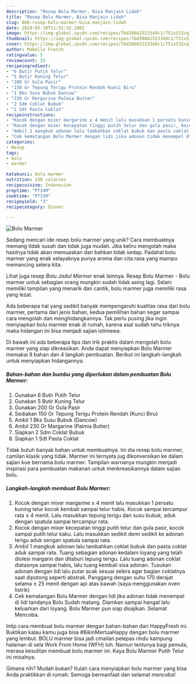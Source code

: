 ```yaml
---
description: "Resep Bolu Marmer, Bisa Manjain Lidah"
title: "Resep Bolu Marmer, Bisa Manjain Lidah"
slug: 866-resep-bolu-marmer-bisa-manjain-lidah
date: 2020-05-18T11:51:32.196Z
image: https://img-global.cpcdn.com/recipes/7bd38662523349c1/751x532cq70/bolu-marmer-foto-resep-utama.jpg
thumbnail: https://img-global.cpcdn.com/recipes/7bd38662523349c1/751x532cq70/bolu-marmer-foto-resep-utama.jpg
cover: https://img-global.cpcdn.com/recipes/7bd38662523349c1/751x532cq70/bolu-marmer-foto-resep-utama.jpg
author: Mabelle French
ratingvalue: 5
reviewcount: 15
recipeingredient:
- "6 Butir Putih Telur"
- "5 Butir Kuning Telur"
- "200 Gr Gula Pasir"
- "150 Gr Tepung Terigu Protein Rendah Kunci Biru"
- "1 Bks Susu Bubuk Dancow"
- "230 Gr Margarine Palmia Butter"
- "2 Sdm Coklat Bubuk"
- "1 Sdt Pasta Coklat"
recipeinstructions:
- "Kocok dengan mixer margarine ± 4 menit lalu masukkan 1 persatu kuning telur kocok kembali sampai telur habis. Kocok sampai tercampur rata ± 4 menit. Lalu masukkan tepung terigu dan susu bubuk, aduk dengan spatula sampai tercampur rata."
- "Kocok dengan mixer kecepatan tinggi putih telur dan gula pasir, kocok sampai putih telur kaku. Lalu masukkan sedikit demi sedikit ke adonan terigu aduk sengan spatula sampai rata."
- "Ambil 1 mangkuk adonan lalu tambahkan coklat bubuk dan pasta coklat aduk sampai rata. Tuang sebagian adonan kedalam loyang yang telah diolesi margarin dan ditaburi tepung terigu. Lalu tuang adonan coklat diatasnya sampai habis, lalu tuang kembali sisa adonan. Tusukan adonan dengan lidi lalu putar acak sesuai selera agar bagian coklatnya saat dipotong seperti abstrak. Panggang dengan suhu 170 derajat selama ± 25 menit dengan api atas bawah (saya menggunakan oven listrik)"
- "Cek kematangan Bolu Marmer dengan lidi jika adonan tidak menempel di lidi tandanya Bolu Sudah matang. Diamkan sampai hangat lalu keluarkan dari loyang. Bolu Marmer pun siap disajikan. Selamat Mencoba."
categories:
- Resep
tags:
- bolu
- marmer

katakunci: bolu marmer 
nutrition: 138 calories
recipecuisine: Indonesian
preptime: "PT14M"
cooktime: "PT31M"
recipeyield: "3"
recipecategory: Dinner

---
```



![Bolu Marmer](https://img-global.cpcdn.com/recipes/7bd38662523349c1/751x532cq70/bolu-marmer-foto-resep-utama.jpg)

Sedang mencari ide resep bolu marmer yang unik? Cara membuatnya memang tidak susah dan tidak juga mudah. Jika keliru mengolah maka hasilnya tidak akan memuaskan dan bahkan tidak sedap. Padahal bolu marmer yang enak selayaknya punya aroma dan cita rasa yang mampu memancing selera kita.

Lihat juga resep *Bolu Jadul Marmer* enak lainnya. Resep Bolu Marmer - Bolu marmer untuk sebagian orang mungkin sudah tidak asing lagi. Selain memiliki tampilan yang menarik dan cantik, bolu marmer juga memiliki rasa yang lezat.

Ada beberapa hal yang sedikit banyak mempengaruhi kualitas rasa dari bolu marmer, pertama dari jenis bahan, kedua pemilihan bahan segar sampai cara mengolah dan menghidangkannya. Tak perlu pusing jika ingin menyiapkan bolu marmer enak di rumah, karena asal sudah tahu triknya maka hidangan ini bisa menjadi sajian istimewa.


Di bawah ini ada beberapa tips dan trik praktis dalam mengolah bolu marmer yang siap dikreasikan. Anda dapat menyiapkan Bolu Marmer memakai 8 bahan dan 4 langkah pembuatan. Berikut ini langkah-langkah untuk menyiapkan hidangannya.

<!--inarticleads1-->

##### Bahan-bahan dan bumbu yang diperlukan dalam pembuatan Bolu Marmer:

1. Gunakan 6 Butir Putih Telur
1. Gunakan 5 Butir Kuning Telur
1. Gunakan 200 Gr Gula Pasir
1. Sediakan 150 Gr Tepung Terigu Protein Rendah (Kunci Biru)
1. Ambil 1 Bks Susu Bubuk (Dancow)
1. Ambil 230 Gr Margarine (Palmia Butter)
1. Siapkan 2 Sdm Coklat Bubuk
1. Siapkan 1 Sdt Pasta Coklat


Tidak butuh banyak bahan untuk membuatnya. Ini dia resep bolu marmer, camilan klasik yang tidak. Marmer ini ternyata jug dikonversikan ke dalam sajian kue bernama bolu marmer. Tampilan warnanya mungkin menjadi inspirasi para pembuatan makanan untuk menkreasikannya dalam sajian bolu. 

<!--inarticleads2-->

##### Langkah-langkah membuat Bolu Marmer:

1. Kocok dengan mixer margarine ± 4 menit lalu masukkan 1 persatu kuning telur kocok kembali sampai telur habis. Kocok sampai tercampur rata ± 4 menit. Lalu masukkan tepung terigu dan susu bubuk, aduk dengan spatula sampai tercampur rata.
1. Kocok dengan mixer kecepatan tinggi putih telur dan gula pasir, kocok sampai putih telur kaku. Lalu masukkan sedikit demi sedikit ke adonan terigu aduk sengan spatula sampai rata.
1. Ambil 1 mangkuk adonan lalu tambahkan coklat bubuk dan pasta coklat aduk sampai rata. Tuang sebagian adonan kedalam loyang yang telah diolesi margarin dan ditaburi tepung terigu. Lalu tuang adonan coklat diatasnya sampai habis, lalu tuang kembali sisa adonan. Tusukan adonan dengan lidi lalu putar acak sesuai selera agar bagian coklatnya saat dipotong seperti abstrak. Panggang dengan suhu 170 derajat selama ± 25 menit dengan api atas bawah (saya menggunakan oven listrik)
1. Cek kematangan Bolu Marmer dengan lidi jika adonan tidak menempel di lidi tandanya Bolu Sudah matang. Diamkan sampai hangat lalu keluarkan dari loyang. Bolu Marmer pun siap disajikan. Selamat Mencoba.


Intip cara membuat bolu marmer dengan bahan-bahan dari HappyFresh ini. Buktikan kalau kamu juga bisa #BikinMertuaHappy dengan bolu marmer yang lembut. BOLU marmer bisa jadi cmailan pelepas rindu kampung halaman di sela Work From Home (WFH) loh. Namun tentunya bagi pemula, merasa kesulitan membuat bolu marmer ini. Kaya Bolu Marmer Putih Telur ini misalnya. 

Gimana nih? Mudah bukan? Itulah cara menyiapkan bolu marmer yang bisa Anda praktikkan di rumah. Semoga bermanfaat dan selamat mencoba!
